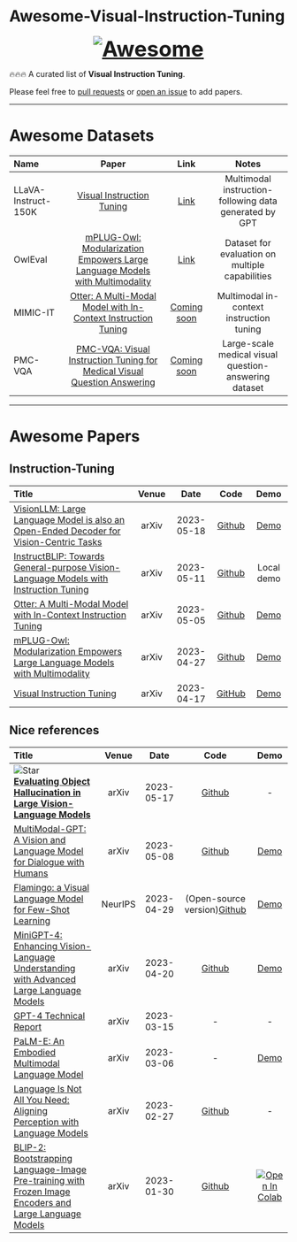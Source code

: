 # Awesome-Visual-Instruction-Tuning

<font size=6><center><big><b> [![Awesome](https://awesome.re/badge.svg)](https://awesome.re) </b></big></center></font>

🔥🔥🔥 A curated list of <b>Visual Instruction Tuning</b>. 

Please feel free to [pull requests](https://github.com/BradyFU/Awesome-Visual-Instruction-Tuning/pulls) or [open an issue](https://github.com/BradyFU/Awesome-Visual-Instruction-Tuning/issues) to add papers.

---

# Awesome Datasets

| Name | Paper | Link | Notes |
|:-----|:-----:|:----:|:-----:|
| LLaVA-Instruct-150K | [Visual Instruction Tuning](https://arxiv.org/pdf/2304.08485.pdf) | [Link](https://huggingface.co/datasets/liuhaotian/LLaVA-Instruct-150K) | Multimodal instruction-following data generated by GPT|
| OwlEval | [mPLUG-Owl: Modularization Empowers Large Language Models with Multimodality](https://arxiv.org/pdf/2304.14178.pdf) | [Link](https://github.com/X-PLUG/mPLUG-Owl/tree/main/OwlEval) | Dataset for evaluation on multiple capabilities |
| MIMIC-IT | [Otter: A Multi-Modal Model with In-Context Instruction Tuning](https://arxiv.org/pdf/2305.03726.pdf) | [Coming soon](https://github.com/Luodian/Otter) | Multimodal in-context instruction tuning |
| PMC-VQA | [PMC-VQA: Visual Instruction Tuning for Medical Visual Question Answering](https://arxiv.org/pdf/2305.10415.pdf) | [Coming soon](https://xiaoman-zhang.github.io/PMC-VQA/) | Large-scale medical visual question-answering dataset |

---

# Awesome Papers

## Instruction-Tuning
|  Title  |   Venue  |   Date   |   Code   |   Demo   |
|:--------|:--------:|:--------:|:--------:|:--------:|
| [VisionLLM: Large Language Model is also an Open-Ended Decoder for Vision-Centric Tasks](https://arxiv.org/pdf/2305.11175.pdf) | arXiv | 2023-05-18 | [Github](https://github.com/OpenGVLab/VisionLLM) | [Demo](https://github.com/OpenGVLab/InternGPT) |
| [InstructBLIP: Towards General-purpose Vision-Language Models with Instruction Tuning](https://arxiv.org/pdf/2305.06500.pdf) | arXiv | 2023-05-11 | [Github](https://github.com/salesforce/LAVIS/tree/main/projects/instructblip) | Local demo |
| [Otter: A Multi-Modal Model with In-Context Instruction Tuning](https://arxiv.org/pdf/2305.03726.pdf) | arXiv | 2023-05-05 | [Github](https://github.com/Luodian/Otter) | [Demo](https://otter.cliangyu.com/) | 
| [mPLUG-Owl: Modularization Empowers Large Language Models with Multimodality](https://arxiv.org/pdf/2304.14178.pdf) | arXiv | 2023-04-27 | [Github](https://github.com/X-PLUG/mPLUG-Owl) | [Demo](https://www.modelscope.cn/studios/damo/mPLUG-Owl) |
| [Visual Instruction Tuning](https://arxiv.org/pdf/2304.08485.pdf) | arXiv | 2023-04-17 | [GitHub](https://github.com/haotian-liu/LLaVA) | [Demo](https://llava.hliu.cc/) |


## Nice references
|  Title  |   Venue  |   Date   |   Code   |   Demo   |
|:--------|:--------:|:--------:|:--------:|:--------:|
| ![Star](https://img.shields.io/github/stars/RUCAIBox/POPE.svg?style=social&label=Star) <br> [**Evaluating Object Hallucination in Large Vision-Language Models**](https://arxiv.org/pdf/2305.10355.pdf) <br> | arXiv | 2023-05-17 | [Github](https://github.com/RUCAIBox/POPE) | - |
| [MultiModal-GPT: A Vision and Language Model for Dialogue with Humans](https://arxiv.org/pdf/2305.04790.pdf) | arXiv | 2023-05-08 | [Github](https://github.com/open-mmlab/Multimodal-GPT) | [Demo](https://mmgpt.openmmlab.org.cn/) |
| [Flamingo: a Visual Language Model for Few-Shot Learning](https://arxiv.org/pdf/2204.14198.pdf) | NeurIPS | 2023-04-29 | (Open-source version)[Github](https://github.com/mlfoundations/open_flamingo) | [Demo](https://huggingface.co/spaces/dhansmair/flamingo-mini-cap) | 
| [MiniGPT-4: Enhancing Vision-Language Understanding with Advanced Large Language Models](https://arxiv.org/pdf/2304.10592.pdf) | arXiv | 2023-04-20 | [Github](https://github.com/Vision-CAIR/MiniGPT-4) | [Demo](https://minigpt-4.github.io/) |
| [GPT-4 Technical Report](https://arxiv.org/pdf/2303.08774.pdf) | arXiv | 2023-03-15 | - | - |
| [PaLM-E: An Embodied Multimodal Language Model](https://arxiv.org/pdf/2303.03378.pdf) | arXiv | 2023-03-06 | - | [Demo](https://palm-e.github.io/#demo) | 
| [Language Is Not All You Need: Aligning Perception with Language Models](https://arxiv.org/pdf/2302.14045.pdf) | arXiv | 2023-02-27 | [Github](https://github.com/microsoft/unilm) | - |
| [BLIP-2: Bootstrapping Language-Image Pre-training with Frozen Image Encoders and Large Language Models](https://arxiv.org/pdf/2301.12597.pdf) | arXiv | 2023-01-30 | [Github](https://github.com/salesforce/LAVIS/tree/main/projects/blip2) | [![Open In Colab](https://colab.research.google.com/assets/colab-badge.svg)](https://colab.research.google.com/github/salesforce/LAVIS/blob/main/examples/blip2_instructed_generation.ipynb) | 

